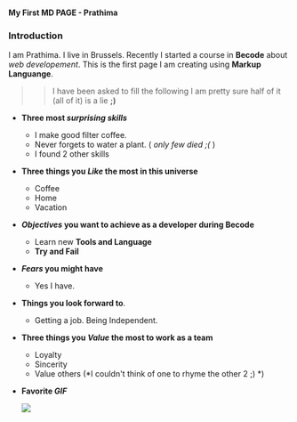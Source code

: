 ####  My First MD PAGE - Prathima
### Introduction
I am Prathima. I live in Brussels. Recently I started a course in **Becode** about *web developement*. This is the first page I am creating using **Markup Languange**.
>>I have been asked to fill the following I am pretty sure half of it (all of it) is a lie **;)**

 * **Three most *surprising skills***
    
    * I make good filter coffee.
    * Never forgets to water a plant. ( *only few died ;(*    )
    * I found 2 other skills
    

* **Three things you *Like* the most in this universe**
   
    * Coffee
    * Home
    * Vacation
    
  
* ***Objectives* you want to achieve as a developer during Becode**
    
    * Learn new **Tools and Language**
    * **Try and Fail**

*  ***Fears* you might have**

    * Yes I have.
    
*  **Things you look forward to**.

    * Getting a job. Being Independent.
    
* **Three things you *Value* the most to work as a team**
    
    * Loyalty
    * Sincerity
    * Value others (*I couldn't think of one to rhyme the other 2 ;) *)

* **Favorite *GIF***

    ![](https://c.tenor.com/zW449v5HCGcAAAAd/baby-no-no.gif)

 



